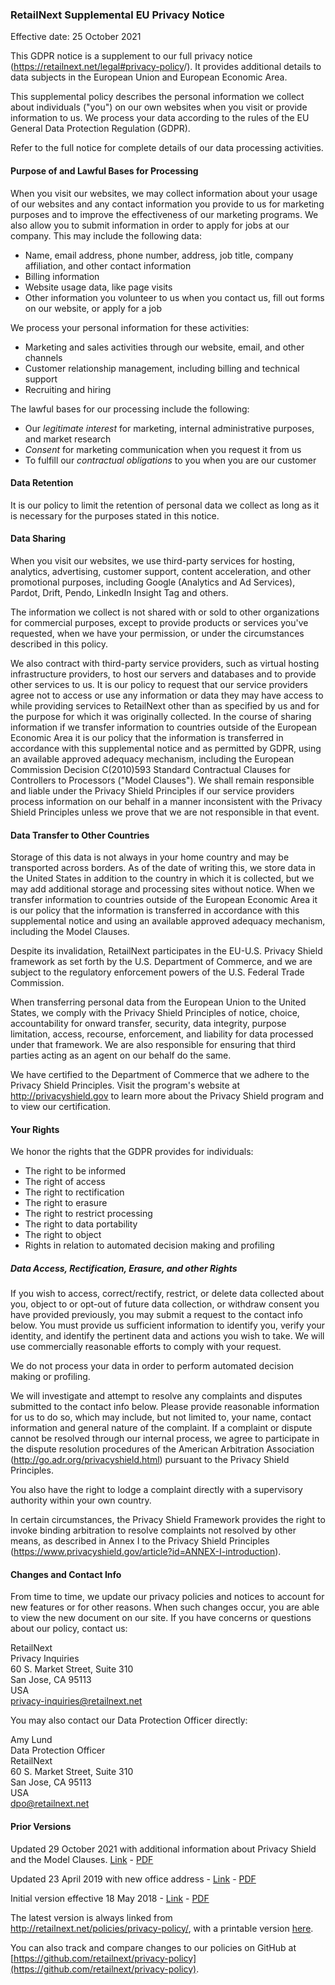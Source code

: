 ### RetailNext Supplemental EU Privacy Notice

Effective date: 25 October 2021

This GDPR notice is a supplement to our full privacy notice (<https://retailnext.net/legal#privacy-policy>/). It provides additional details to data subjects in the European Union and European Economic Area.

This supplemental policy describes the personal information we collect about individuals ("you") on our own websites when you visit or provide information to us. We process your data according to the rules of the EU General Data Protection Regulation (GDPR).

Refer to the full notice for complete details of our data processing activities.

#### Purpose of and Lawful Bases for Processing

When you visit our websites, we may collect information about your usage of our websites and any contact information you provide to us for marketing purposes and to improve the effectiveness of our marketing programs. We also allow you to submit information in order to apply for jobs at our company. This may include the following data:

 * Name, email address, phone number, address, job title, company affiliation, and other contact information
 * Billing information
 * Website usage data, like page visits
 * Other information you volunteer to us when you contact us, fill out forms on our website, or apply for a job

We process your personal information for these activities:

 * Marketing and sales activities through our website, email, and other channels
 * Customer relationship management, including billing and technical support
 * Recruiting and hiring

The lawful bases for our processing include the following:

 * Our *legitimate interest* for marketing, internal administrative purposes, and market research
 * *Consent* for marketing communication when you request it from us
 * To fulfill our *contractual obligations* to you when you are our customer

#### Data Retention

It is our policy to limit the retention of personal data we collect as long as it is necessary for the purposes stated in this notice.

#### Data Sharing

When you visit our websites, we use third-party services for hosting, analytics, advertising, customer support, content acceleration, and other promotional purposes, including Google (Analytics and Ad Services), Pardot, Drift, Pendo, LinkedIn Insight Tag and others. 

The information we collect is not shared with or sold to other organizations for commercial purposes, except to provide products or services you've requested, when we have your permission, or under the circumstances described in this policy.

We also contract with third-party service providers, such as virtual hosting infrastructure providers, to host our servers and databases and to provide other services to us. It is our policy to request that our service providers agree not to access or use any information or data they may have access to while providing services to RetailNext other than as specified by us and for the purpose for which it was originally collected. In the course of sharing information if we transfer information to countries outside of the European Economic Area it is our policy that the information is transferred in accordance with this supplemental notice and as permitted by GDPR, using an available approved adequacy mechanism, including the European Commission Decision C(2010)593 Standard Contractual Clauses for Controllers to Processors ("Model Clauses"). We shall remain responsible and liable under the Privacy Shield Principles if our service providers process information on our behalf in a manner inconsistent with the Privacy Shield Principles unless we prove that we are not responsible in that event.

#### Data Transfer to Other Countries

Storage of this data is not always in your home country and may be transported across borders. As of the date of writing this, we store data in the United States in addition to the country in which it is collected, but we may add additional storage and processing sites without notice. When we transfer information to countries outside of the European Economic Area it is our policy that the information is transferred in accordance with this supplemental notice and using an available approved adequacy mechanism, including the Model Clauses.

Despite its invalidation, RetailNext participates in the EU-U.S. Privacy Shield framework as set forth by the U.S. Department of Commerce, and we are subject to the regulatory enforcement powers of the U.S. Federal Trade Commission.

When transferring personal data from the European Union to the United States, we comply with the Privacy Shield Principles of notice, choice, accountability for onward transfer, security, data integrity, purpose limitation, access, recourse, enforcement, and liability for data processed under that framework. We are also responsible for ensuring that third parties acting as an agent on our behalf do the same.

We have certified to the Department of Commerce that we adhere to the Privacy Shield Principles. Visit the program's website at <http://privacyshield.gov> to learn more about the Privacy Shield program and to view our certification.

#### Your Rights

We honor the rights that the GDPR provides for individuals:

 * The right to be informed
 * The right of access
 * The right to rectification
 * The right to erasure
 * The right to restrict processing
 * The right to data portability
 * The right to object
 * Rights in relation to automated decision making and profiling

##### Data Access, Rectification, Erasure, and other Rights

If you wish to access, correct/rectify, restrict, or delete data collected about you, object to or opt-out of future data collection, or withdraw consent you have provided previously, you may submit a request to the contact info below. You must provide us sufficient information to identify you, verify your identity, and identify the pertinent data and actions you wish to take. We will use commercially reasonable efforts to comply with your request.

We do not process your data in order to perform automated decision making or profiling.

We will investigate and attempt to resolve any complaints and disputes submitted to the contact info below. Please provide reasonable information for us to do so, which may include, but not limited to, your name, contact information and general nature of the complaint. If a complaint or dispute cannot be resolved through our internal process, we agree to participate in the dispute resolution procedures of the American Arbitration Association (http://go.adr.org/privacyshield.html) pursuant to the Privacy Shield Principles.

You also have the right to lodge a complaint directly with a supervisory authority within your own country.

In certain circumstances, the Privacy Shield Framework provides the right to invoke binding arbitration to resolve complaints not resolved by other means, as described in Annex I to the Privacy Shield Principles (<https://www.privacyshield.gov/article?id=ANNEX-I-introduction>).

#### Changes and Contact Info

From time to time, we update our privacy policies and notices to account for new features or for other reasons. When such changes occur, you are able to view the new document on our site. If you have concerns or questions about our policy, contact us:

RetailNext  
Privacy Inquiries  
60 S. Market Street, Suite 310  
San Jose, CA 95113  
USA  
privacy-inquiries@retailnext.net  

You may also contact our Data Protection Officer directly:

Amy Lund  
Data Protection Officer  
RetailNext  
60 S. Market Street, Suite 310  
San Jose, CA 95113  
USA  
dpo@retailnext.net  

#### Prior Versions

Updated 29 October 2021 with additional information about Privacy Shield and the Model Clauses. [Link](https://github.com/retailnext/privacy-policy/blob/master/retailnext_eu_privacy_notice-20211029.md) - [PDF](https://github.com/retailnext/privacy-policy/blob/master/retailnext_eu_privacy_notice-20211029.pdf?raw=true)

Updated 23 April 2019 with new office address - [Link](https://github.com/retailnext/privacy-policy/blob/master/retailnext_eu_privacy_notice-20190423.md) - [PDF](https://github.com/retailnext/privacy-policy/blob/master/retailnext_eu_privacy_notice-20190423.pdf?raw=true) 

Initial version effective 18 May 2018 - [Link](https://github.com/retailnext/privacy-policy/blob/master/retailnext_eu_privacy_notice-20180518.md) - [PDF](https://github.com/retailnext/privacy-policy/blob/master/retailnext_eu_privacy_notice-20180518.pdf?raw=true) 

The latest version is always linked from <http://retailnext.net/policies/privacy-policy/>, with a printable version [here](https://github.com/retailnext/privacy-policy/blob/master/retailnext_eu_privacy_notice.pdf?raw=true). 

You can also track and compare changes to our policies on GitHub at [https://github.com/retailnext/privacy-policy](https://github.com/retailnext/privacy-policy).
